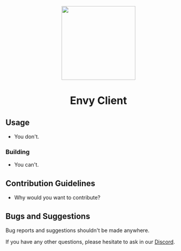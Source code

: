 <div align="center">
  <img src="https://cdn.discordapp.com/attachments/1104320661930909797/1127951651970490388/Z.png" width="200" height="200">
</div>

<h1 align="center">
  Envy Client
</h1>

## Usage
- You don't.

### Building
- You can't.

## Contribution Guidelines
- Why would you want to contribute?

## Bugs and Suggestions
Bug reports and suggestions shouldn't be made anywhere.

If you have any other questions, please hesitate to ask in our [Discord](https://discord.gg/rXFjkj4JqY).
